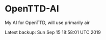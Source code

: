 # OpenTTD-AI
My AI for OpenTTD, will use primarily air

Latest backup: Sun Sep 15 18:58:01 UTC 2019
